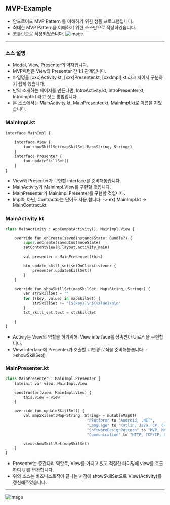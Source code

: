 ## MVP-Example
- 안드로이드 MVP Pattern 를 이해하기 위한 샘플 프로그램입니다.
- 최대한 MVP Pattern을 이해하기 위한 소스만으로 작성하였습니다.
- 코틀린으로 작성되었습니다. 
![image](https://user-images.githubusercontent.com/72640840/110723517-892b1600-8257-11eb-886e-5a07cbf99ef5.png)
***
### 소스 설명
- Model, View, Presenter의 약자입니다.
- MVP패턴은 View와 Presenter 간 1:1 관계입니다.  
- 파일명을 [xxx]Activity.kt, [xxx]Presenter.kt, [xxxImpl].kt 라고 지어서 구분하기 쉽게 했습니다.
- 만약 소개하는 페이지를 만든다면, IntroActivity.kt, IntroPresenter.kt, IntroImpl.kt 라고 짓는 방법입니다.
- 본 소스에서는 MainActivity.kt, MainPresenter.kt, MainImpl.kt로 이름을 지었습니다.


### MainImpl.kt
```python
interface MainImpl {

    interface View {
        fun showSkillSet(mapSkilSet:Map<String, String>)
    }
    interface Presenter {
        fun updateSkillSet()
    }
}
```
- View와 Presenter가 구현할 interface를 준비해놓습니다.
- MainActivity가 MainImpl.View를 구현할 것입니다.  
- MainPresenter가 MainImpl.Presenter를 구현할 것입니다.  
- Impl이 아닌, Contract라는 단어도 사용 합니다. -> ex) MainImpl.kt -> MainContract.kt  

### MainActivity.kt  
```python
class MainActivity : AppCompatActivity(), MainImpl.View {

    override fun onCreate(savedInstanceState: Bundle?) {
        super.onCreate(savedInstanceState)
        setContentView(R.layout.activity_main)

        val presenter = MainPresenter(this)

        btn_update_skill_set.setOnClickListener {
            presenter.updateSkillSet()
        }
    }

    override fun showSkillSet(mapSkilSet: Map<String, String>) {
        var strSkillSet = ""
        for ((key, value) in mapSkilSet) {
            strSkillSet += "[${key}]\n${value}\n\n"
        }
        txt_skill_set.text = strSkillSet

    }
}
```
- Activiy는 View의 역할을 하기위해, View interface를 상속받아 UI로직을 구현합니다.  
- View interface에 Presenter가 호출할 UI변경 로직을 준비해놓습니다. ->showSkillSet()  

### MainPresenter.kt

```python
class MainPresenter : MainImpl.Presenter {
    lateinit var view: MainImpl.View

    constructor(view: MainImpl.View) {
        this.view = view
    }

    override fun updateSkillSet() {
        val mapSkilSet:Map<String, String> = mutableMapOf(
                                    "Platform" to "Android, .NET",
                                    "Language" to "Kotlin, Java, C#, C++, Python",
                                    "SoftwareDesignPattern" to "MVP, MVC, MVVM",
                                    "Communication" to "HTTP, TCP/IP, RS232C, FTP")

        view.showSkillSet(mapSkilSet)
    }
}
```
- Presenter는 중간다리 역할로, View를 가지고 있고 적절한 타이밍에 view를 호출하여 UI를 변경합니다.  
- 위의 소스는 비즈니스로직이 끝나는 시점에 showSkillSet으로 View(Activity)를 갱신해주었습니다.


***

![image](https://user-images.githubusercontent.com/72640840/110723543-9516d800-8257-11eb-9fd1-bd8df166e81c.png)

